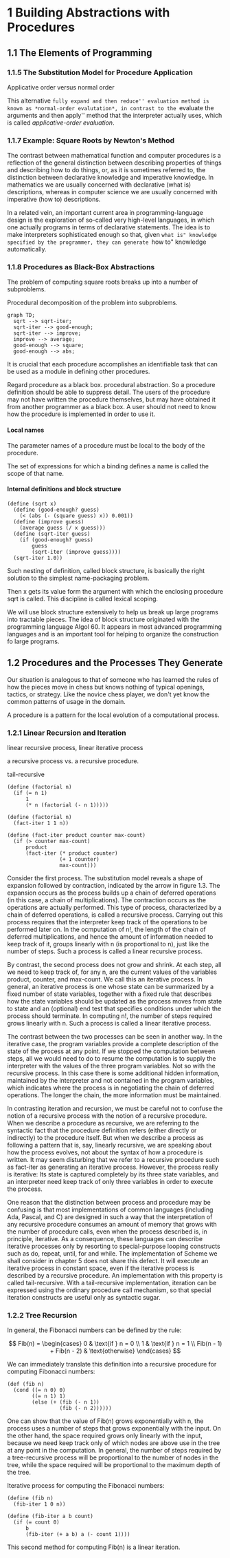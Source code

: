 # 1 Building Abstractions with Procedures

## 1.1 The Elements of Programming
### 1.1.5 The Substitution Model for Procedure Application

Applicative order versus normal order

This alternative ``fully expand and then reduce'' evaluation method is known as *normal-order evalutation*, in contrast to the ``evaluate the arguments and then apply'' method that the interpreter actually uses, which is called *applicative-order evaluation*.

### 1.1.7 Example: Square Roots by Newton's Method

The contrast between mathematical function and computer procedures is a reflection of the general distinction between describing properties of things and describing how to do things, or, as it is sometimes referred to, the distinction between declarative knowledge and imperative knowledge. In mathematics we are usually concerned with declarative (what is) descriptions, whereas in computer science we are usually concerned with imperative (how to) descriptions.

In a related vein, an important current area in programming-language design is the exploration of so-called very high-level languages, in which one actually programs in terms of declarative statements. The idea is to make interpreters sophisticated enough so that, given ``what is" knowledge specified by the programmer, they can generate ``how to" knowledge automatically.

### 1.1.8 Procedures as Black-Box Abstractions

The problem of computing square roots breaks up into a number of subproblems.

Procedural decomposition of the problem into subproblems.

```mermaid
graph TD;
  sqrt --> sqrt-iter;
  sqrt-iter --> good-enough;
  sqrt-iter --> improve;
  improve --> average;
  good-enough --> square;
  good-enough --> abs;
```

It is crucial that each procedure accomplishes an identifiable task that can be used as a module in defining other procedures.

Regard procedure as a black box. procedural abstraction. So a procedure definition should be able to suppress detail. The users of the procedure may not have written the procedure themselves, but may have obtained it from another programmer as a black box. A user should not need to know how the procedure is implemented in order to use it.


#### Local names

The parameter names of a procedure must be local to the body of the procedure.

The set of expressions for which a binding defines a name is called the scope of that name.


#### Internal definitions and block structure

```
(define (sqrt x)
  (define (good-enough? guess)
    (< (abs (- (square guess) x)) 0.001))
  (define (improve guess)
    (average guess (/ x guess)))
  (define (sqrt-iter guess)
    (if (good-enough? guess)
        guess
        (sqrt-iter (improve guess))))
  (sqrt-iter 1.0))
```

Such nesting of definition, called block structure, is basically the right solution to the simplest name-packaging problem.

Then x gets its value form the argument with which the enclosing procedure sqrt is called. This discipline is called lexical scoping.

We will use block structure extensively to help us break up large programs into tractable pieces. The idea of block structure originated with the programming language Algol 60. It appears in most advanced programming languages and is an important tool for helping to organize the construction fo large programs.


## 1.2 Procedures and the Processes They Generate

Our situation is analogous to that of someone who has learned the rules of how the pieces move in chess but knows nothing of typical openings, tactics, or strategy. Like the novice chess player, we don't yet know the common patterns of usage in the domain.

A procedure is a pattern for the local evolution of a computational process.


### 1.2.1 Linear Recursion and Iteration

linear recursive process, linear iterative process

a recursive process vs. a recursive procedure.

tail-recursive


```
(define (factorial n)
  (if (= n 1)
      1
      (* n (factorial (- n 1)))))
```

```
(define (factorial n)
  (fact-iter 1 1 n))

(define (fact-iter product counter max-count)
  (if (> counter max-count)
      product
      (fact-iter (* product counter)
                 (+ 1 counter)
                 max-count)))
```

Consider the first process. The substitution model reveals a shape of expansion followed by contraction, indicated by the arrow in figure 1.3. The expansion occurs as the process builds up a chain of deferred operations (in this case, a chain of multiplications). The contraction occurs as the operations are actually performed. This type of process, characterized by a chain of deferred operations, is called a recursive process. Carrying out this process requires that the interpreter keep track of the operations to be performed later on. In the ocmputation of n!, the length of the chain of deferred multiplications, and hence the amount of information needed to keep track of it, groups linearly with n (is proportional to n), just like the number of steps. Such a process is called a linear recursive process.

By contrast, the second process does not grow and shrink. At each step, all we need to keep track of, for any n, are the current values of the variables product, counter, and max-count. We call this an iterative process. In general, an iterative process is one whose state can be summarized by a fixed number of state variables, together with a fixed rule that describes how the state variables should be updated as the process moves from state to state and an (optional) end test that specifies conditions under which the process should terminate. In computing n!, the number of steps required grows linearly with n. Such a process is called a linear iterative process.

The contrast between the two processes can be seen in another way. In the iterative case, the program variables provide a complete description of the state of the process at any point. If we stopped the computation between steps, all we would need to do to resume the computation is to supply the interpreter with the values of the three program variables. Not so with the recursive process. In this case there is some additional hidden information, maintained by the interpreter and not contained in the program variables, which indicates where the process is in negotiating the chain of deferred operations. The longer the chain, the more information must be maintained.

In contrasting iteration and recursion, we must be careful not to confuse the notion of a recursive process with the notion of a recursive procedure. When we describe a procedure as recursive, we are referring to the syntactic fact that the procedure definition refers (either directly or indirectly) to the procedure itself. But when we describe a process as following a pattern that is, say, linearly recursive, we are speaking about how the process evolves, not about the syntax of how a procedure is written. It may seem disturbing that we refer to a recursive procedure such as fact-iter as generating an iterative process. However, the process really is iterative: Its state is captured completely by its three state variables, and an interpreter need keep track of only three variables in order to execute the process.

One reason that the distinction between process and procedure may be confusing is that most implementations of common languages (including Ada, Pascal, and C) are designed in such a way that the interpretation of any recursive procedure consumes an amount of memory that grows with the number of procedure calls, even when the process described is, in principle, iterative. As a consequence, these languages can describe iterative processes only by resorting to special-purpose looping constructs such as do, repeat, until, for and while. The implementation of Scheme we shall consider in chapter 5 does not share this defect. It will execute an iterative process in constant space, even if the iterative process is described by a recursive procedure. An implementation with this property is called tail-recursive. With a tail-recursive implementation, iteration can be expressed using the ordinary procedure call mechanism, so that special iteration constructs are useful only as syntactic sugar.


### 1.2.2 Tree Recursion

In general, the Fibonacci numbers can be defined by the rule:

$$
Fib(n) =
\begin{cases}
0 & \text{if } n = 0 \\
1 & \text{if } n = 1 \\
Fib(n - 1) + Fib(n - 2) & \text{otherwise}
\end{cases}
$$

We can immediately translate this definition into a recursive procedure for computing Fibonacci numbers:

```
(def (fib n)
  (cond ((= n 0) 0)
        ((= n 1) 1)
        (else (+ (fib (- n 1))
                 (fib (- n 2))))))
```

One can show that the value of Fib(n) grows exponentially with n, the process uses a number of steps that grows exponentially with the input. On the other hand, the space required grows only linearly with the input, because we need keep track only of which nodes are above use in the tree at any point in the computation. In general, the number of steps required by a tree-recursive process will be proportional to the number of nodes in the tree, while the space required will be proportional to the maximum depth of the tree.

Iterative process for computing the Fibonacci numbers:

```
(define (fib n)
  (fib-iter 1 0 n))

(define (fib-iter a b count)
  (if (= count 0)
      b
      (fib-iter (+ a b) a (- count 1))))
```

This second method for computing Fib(n) is a linear iteration.
